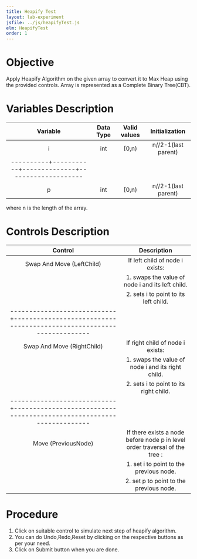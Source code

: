 ```yaml
---
title: Heapify Test
layout: lab-experiment
jsfile: ../js/heapifyTest.js
elm: HeapifyTest
order: 1
---
```



# Objective
Apply Heapify Algorithm on the given array to convert it to Max Heap using the provided controls. Array is represented as a Complete Binary Tree(CBT).

# Variables Description

| Variable | Data Type | Valid values | Initialization      |
| :------: | :-------: | :-----------:| :-----------------: |
| i        | int       | [0,n)        | n//2-1(last parent) |
|----------+-----------+--------------+-------------------- |
| p        | int       | [0,n)        | n//2-1(last parent) |

where n is the length of the array.



# Controls Description

| Control                    | Description                                                         |
| :-------------------------:| :-----------------------------------------------------------------: |
| Swap And Move (LeftChild)  |  If left child of node i exists:                                    |
|                            |       1. swaps the value of node i and its left child.             | 
|                            |       2. sets i to point to its left child.                        |
|----------------------------+---------------------------------------------------------------------|
| Swap And Move (RightChild) |  If right child of node i exists:                                   |
|                            |       1. swaps the value of node i and its right child.            | 
|                            |       2. sets i to point to its right child.                       |
|----------------------------+---------------------------------------------------------------------|
| Move (PreviousNode)        |  If there exists a node before node p in level order traversal of the tree :|
|                            |       1. set i to point to the previous node.                            | 
|                            |       2. set p to point to the previous node.                           |

# Procedure
1. Click on suitable control to simulate next step of heapify algorithm. 
2. You can do Undo,Redo,Reset by clicking on the respective buttons as per your need. 
3. Click on Submit button when you are done.